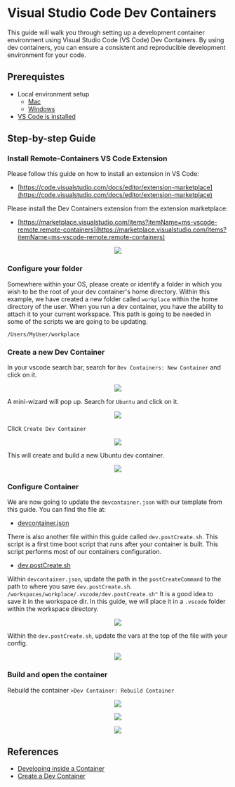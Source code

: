 # Visual Studio Code Dev Containers

This guide will walk you through setting up a development container environment using Visual Studio Code (VS Code) Dev Containers. By using dev containers, you can ensure a consistent and reproducible development environment for your code.

## Prerequistes
- Local environment setup
  - [Mac](./../../java/mac/README.md)
  - [Windows](./../../java/windows/README.md)
- [VS Code is installed](./../README.md)

## Step-by-step Guide

### Install Remote-Containers VS Code Extension
Please follow this guide on how to install an extension in VS Code:
- [https://code.visualstudio.com/docs/editor/extension-marketplace](https://code.visualstudio.com/docs/editor/extension-marketplace)

Please install the Dev Containers extension from the extension marketplace:
- [https://marketplace.visualstudio.com/items?itemName=ms-vscode-remote.remote-containers](https://marketplace.visualstudio.com/items?itemName=ms-vscode-remote.remote-containers)

<p align="center">
  <img src="./pictures/dev-containers-install.png" /> 
</p>

### Configure your folder
Somewhere within your OS, please create or identify a folder in which you wish to be the root of your dev container's home directory. Within this example, we have created a new folder called `workplace` within the home directory of the user. When you run a dev container, you have the ability to attach it to your current workspace. This path is going to be needed in some of the scripts we are going to be updating.

```
/Users/MyUser/workplace
```

### Create a new Dev Container
In your vscode search bar, search for `Dev Containers: New Container` and click on it.
<p align="center">
  <img src="./pictures/dev-containers-new-container.png" /> 
</p>

A mini-wizard will pop up. Search for `Ubuntu` and click on it.

<p align="center">
  <img src="./pictures/dev-containers-new-container-ubuntu.png" /> 
</p>

Click `Create Dev Container`

<p align="center">
  <img src="./pictures/dev-containers-new-container-ubuntu-create.png" /> 
</p>

This will create and build a new Ubuntu dev container. 

<p align="center">
  <img src="./pictures/dev-containers-new-container-ubuntu-fresh.png" /> 
</p>

### Configure Container
We are now going to update the `devcontainer.json` with our template from this guide. You can find the file at:

- [devcontainer.json](./files/devcontainer.json)

There is also another file within this guide called `dev.postCreate.sh`. This script is a first time boot script that runs after your container is built. This script performs most of our containers configuration. 
- [dev.postCreate.sh](./files/dev.postCreate.sh)

Within `devcontainer.json`, update the path in the `postCreateCommand` to the path to where you save `dev.postCreate.sh`. 
`/workspaces/workplace/.vscode/dev.postCreate.sh"`
It is a good idea to save it in the workspace dir. In this guide, we will place it in a `.vscode` folder within the workspace directory.

<p align="center">
  <img src="./pictures/dev-containers-new-container-ubuntu-copy-settings.png" /> 
</p>

Within the `dev.postCreate.sh`, update the vars at the top of the file with your config.

<p align="center">
  <img src="./pictures/dev-containers-new-container-ubuntu-script-settings.png" /> 
</p>



### Build and open the container
Rebuild the container `>Dev Container: Rebuild Container`

<p align="center">
  <img src="./pictures/dev-containers-new-container-ubuntu-rebuild.png" /> 
</p>

<p align="center">
  <img src="./pictures/dev-containers-new-container-ubuntu-rebuild-finished.png" /> 
</p>

<p align="center">
  <img src="./pictures/dev-containers-new-container-ubuntu-shell.png" /> 
</p>

## References
- [Developing inside a Container](https://code.visualstudio.com/docs/devcontainers/containers)
- [Create a Dev Container](https://code.visualstudio.com/docs/devcontainers/create-dev-container)